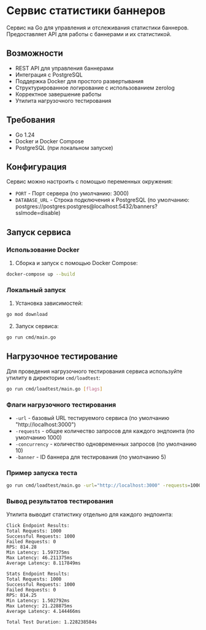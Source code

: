 # Сервис статистики баннеров

Сервис на Go для управления и отслеживания статистики баннеров. Предоставляет API для работы с баннерами и их статистикой.

## Возможности

- REST API для управления баннерами
- Интеграция с PostgreSQL
- Поддержка Docker для простого развертывания
- Структурированное логирование с использованием zerolog
- Корректное завершение работы
- Утилита нагрузочного тестирования

## Требования

- Go 1.24
- Docker и Docker Compose
- PostgreSQL (при локальном запуске)

## Конфигурация

Сервис можно настроить с помощью переменных окружения:

- `PORT` - Порт сервера (по умолчанию: 3000)
- `DATABASE_URL` - Строка подключения к PostgreSQL (по умолчанию: postgres://postgres:postgres@localhost:5432/banners?sslmode=disable)

## Запуск сервиса

### Использование Docker

1. Сборка и запуск с помощью Docker Compose:
```bash
docker-compose up --build
```

### Локальный запуск

1. Установка зависимостей:
```bash
go mod download
```

2. Запуск сервиса:
```bash
go run cmd/main.go
```

## Нагрузочное тестирование

Для проведения нагрузочного тестирования сервиса используйте утилиту в директории `cmd/loadtest`:
```bash
go run cmd/loadtest/main.go [flags]
```

### Флаги нагрузочного тестирования

- `-url` - базовый URL тестируемого сервиса (по умолчанию "http://localhost:3000")
- `-requests` - общее количество запросов для каждого эндпоинта (по умолчанию 1000)
- `-concurrency` - количество одновременных запросов (по умолчанию 10)
- `-banner` - ID баннера для тестирования (по умолчанию 5)

### Пример запуска теста
```bash
go run cmd/loadtest/main.go -url="http://localhost:3000" -requests=1000 -concurrency=10 -banner=5
```

### Вывод результатов тестирования

Утилита выводит статистику отдельно для каждого эндпоинта:
```aiignore
Click Endpoint Results:
Total Requests: 1000
Successful Requests: 1000
Failed Requests: 0
RPS: 814.28
Min Latency: 1.597375ms
Max Latency: 46.211375ms
Average Latency: 8.117849ms

Stats Endpoint Results:
Total Requests: 1000
Successful Requests: 1000
Failed Requests: 0
RPS: 814.25
Min Latency: 1.502792ms
Max Latency: 21.228875ms
Average Latency: 4.144466ms

Total Test Duration: 1.228238584s
```